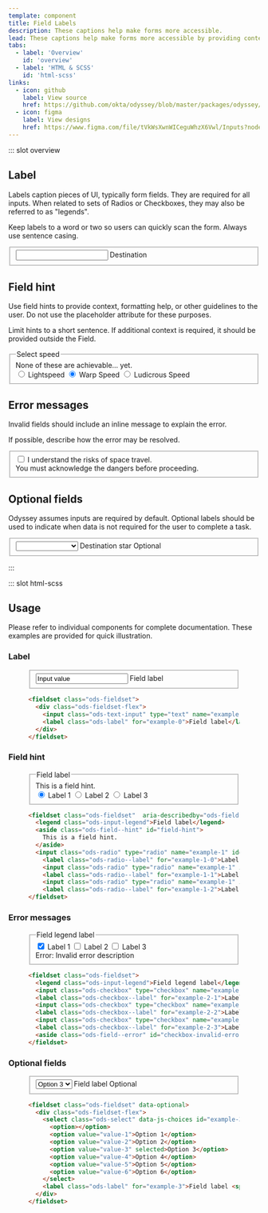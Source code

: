 ```yaml
---
template: component
title: Field Labels
description: These captions help make forms more accessible.
lead: These captions help make forms more accessible by providing context to the user. They can be used with all Odyssey inputs.
tabs:
  - label: 'Overview'
    id: 'overview'
  - label: 'HTML & SCSS'
    id: 'html-scss'
links:
  - icon: github
    label: View source
    href: https://github.com/okta/odyssey/blob/master/packages/odyssey/src/scss/components/_label.scss
  - icon: figma
    label: View designs
    href: https://www.figma.com/file/tVkWsXwnWICeguWhzX6Vwl/Inputs?node-id=476%3A3848
---
```


::: slot overview

## Label

<Description>

Labels caption pieces of UI, typically form fields. They are required for all inputs. When related to sets of Radios or Checkboxes, they may also be referred to as "legends".

Keep labels to a word or two so users can quickly scan the form. Always use sentence casing.

</Description>

<Visual content="full">
  <form>
    <fieldset class="ods-fieldset">
      <div class="ods-fieldset-flex">
        <input class="ods-text-input" type="text" id="overview-label" required>
        <label class="ods-label" for="overview-label">Destination</label>
      </div>
    </fieldset>
  </form>
</Visual>

## Field hint

<Description>

Use field hints to provide context, formatting help, or other guidelines to the user. Do not use the placeholder attribute for these purposes.

Limit hints to a short sentence. If additional context is required, it should be provided outside the Field.

</Description>

<Visual>
  <fieldset class="ods-fieldset" aria-describedby="field-hint">
    <legend class="ods-input-legend">Select speed</legend>
    <aside class="ods-field--hint" id="field-hint">
      None of these are achievable... yet.
    </aside>
    <input class="ods-radio" type="radio" name="overview-hint" id="overview-hint-1" value="1" required>
    <label class="ods-radio--label" for="overview-hint-1">Lightspeed</label>
    <input class="ods-radio" type="radio" name="overview-hint" id="roverview-hint-2" value="2" required checked>
    <label class="ods-radio--label" for="overview-hint-2">Warp Speed</label>
    <input class="ods-radio" type="radio" name="overview-hint" id="overview-hint-3" value="3" required>
    <label class="ods-radio--label" for="overview-hint-3">Ludicrous Speed</label>
  </fieldset>
</Visual>

## Error messages

<Description>

Invalid fields should include an inline message to explain the error.

If possible, describe how the error may be resolved.

</Description>

<Visual>
  <fieldset class="ods-fieldset">
    <input class="ods-checkbox" type="checkbox" name="overview-error" id="overview-error" value="terms-accepted" aria-describedby="checkbox-invalid-error" required data-invalid>
    <label class="ods-checkbox--label" for="overview-error">I understand the risks of space travel.</label>
    <aside class="ods-field--error" id="checkbox-invalid-error">You must acknowledge the dangers before proceeding.</aside>
  </fieldset>
</Visual>

## Optional fields

<Description>

Odyssey assumes inputs are required by default. Optional labels should be used to indicate when data is not required for the user to complete a task.

</Description>

<Visual content="full">
  <fieldset class="ods-fieldset">
    <div class="ods-fieldset-flex">
      <select class="ods-select" data-js-choices id="overview-optional" name="overview-optional">
        <option></option>
        <option value="proxima">Proxima Centauri</option>
        <option value="barnards">Barnard's Star</option>
        <option value="wise">WISE 1049-5319</option>
        <option value="wolf">Wolf 359</option>
        <option value="lalande">Lalande 21185</option>
        <option value="sirius-a">Sirius A</option>
        <option value="sirius-b">Sirius B</option>
      </select>
      <label class="ods-label" for="overview-optional">Destination star <span class="ods-label--optional">Optional</span></label>
    </div>
  </fieldset>
</Visual>

:::

::: slot html-scss

## Usage

Please refer to individual components for complete documentation. These examples are provided for quick illustration.

### Label

<figure class="docs-example">
  <div class="docs-example--rendered">
    <fieldset class="ods-fieldset">
      <div class="ods-fieldset-flex">
        <input class="ods-text-input" type="text" name="example-0" id="example-0" spellcheck="false" value="Input value" required>
        <label class="ods-label" for="example-0">Field label</label>
      </div>
    </fieldset>
  </div>

  ```html
  <fieldset class="ods-fieldset">
    <div class="ods-fieldset-flex">
      <input class="ods-text-input" type="text" name="example-0" id="example-0" spellcheck="false" value="Input value" required>
      <label class="ods-label" for="example-0">Field label</label>
    </div>
  </fieldset>
  ```
</figure>

### Field hint

<figure class="docs-example">
  <div class="docs-example--rendered">
    <fieldset class="ods-fieldset" aria-describedby="ods-field-hint">
      <legend class="ods-input-legend">Field label</legend>
      <aside class="ods-field--hint" id="field-hint">
        This is a field hint.
      </aside>
      <input class="ods-radio" type="radio" name="example-1" id="example-1-0" value="value-0" required checked>
      <label class="ods-radio--label" for="example-1-0">Label 1</label>
      <input class="ods-radio" type="radio" name="example-1" id="example-1-1" value="value-1" required>
      <label class="ods-radio--label" for="example-1-1">Label 2</label>
      <input class="ods-radio" type="radio" name="example-1" id="example-1-2" value="value-2" required>
      <label class="ods-radio--label" for="example-1-2">Label 3</label>
    </fieldset>
  </div>

  ```html
  <fieldset class="ods-fieldset"  aria-describedby="ods-field-hint">
    <legend class="ods-input-legend">Field label</legend>
    <aside class="ods-field--hint" id="field-hint">
      This is a field hint.
    </aside>
    <input class="ods-radio" type="radio" name="example-1" id="example-1-0" value="value-0" required checked>
      <label class="ods-radio--label" for="example-1-0">Label 1</label>
      <input class="ods-radio" type="radio" name="example-1" id="example-1-1" value="value-1" required>
      <label class="ods-radio--label" for="example-1-1">Label 2</label>
      <input class="ods-radio" type="radio" name="example-1" id="example-1-2" value="value-2" required>
      <label class="ods-radio--label" for="example-1-2">Label 3</label>
  </fieldset>
  ```

</figure>

### Error messages

<figure class="docs-example">
  <div class="docs-example--rendered">
    <fieldset class="ods-fieldset">
      <legend class="ods-input-legend">Field legend label</legend>
      <input class="ods-checkbox" type="checkbox" name="example-2" id="example-2-1" value="value-1" checked data-invalid>
      <label class="ods-checkbox--label" for="example-2-1">Label 1</label>
      <input class="ods-checkbox" type="checkbox" name="example-2" id="example-2-2" value="value-2" data-invalid>
      <label class="ods-checkbox--label" for="example-2-2">Label 2</label>
      <input class="ods-checkbox" type="checkbox" name="example-2" id="example-2-3" value="value-3" data-invalid>
      <label class="ods-checkbox--label" for="example-2-3">Label 3</label>
      <aside class="ods-field--error" id="checkbox-invalid-error"><span class="u-visually-hidden">Error:</span> Invalid error description</aside>
    </fieldset>
  </div>

  ```html
  <fieldset class="ods-fieldset">
    <legend class="ods-input-legend">Field legend label</legend>
    <input class="ods-checkbox" type="checkbox" name="example-2" id="example-2-1" value="value-1" checked data-invalid>
    <label class="ods-checkbox--label" for="example-2-1">Label 1</label>
    <input class="ods-checkbox" type="checkbox" name="example-2" id="example-2-2" value="value-2" data-invalid>
    <label class="ods-checkbox--label" for="example-2-2">Label 2</label>
    <input class="ods-checkbox" type="checkbox" name="example-2" id="example-2-3" value="value-3" data-invalid>
    <label class="ods-checkbox--label" for="example-2-3">Label 3</label>
    <aside class="ods-field--error" id="checkbox-invalid-error"><span class="u-visually-hidden">Error:</span> Invalid error description</aside>
  </fieldset>
  ```
</figure>

### Optional fields

<figure class="docs-example">
  <div class="docs-example--rendered">
    <fieldset class="ods-fieldset" data-optional>
      <div class="ods-fieldset-flex">
        <select class="ods-select" data-js-choices id="example-3" name="example-3" required>
          <option></option>
          <option value="value-1">Option 1</option>
          <option value="value-2">Option 2</option>
          <option value="value-3" selected>Option 3</option>
          <option value="value-4">Option 4</option>
          <option value="value-5">Option 5</option>
          <option value="value-6">Option 6</option>
        </select>
        <label class="ods-label" for="example-3">Field label <span class="ods-label--optional">Optional</span></label>
      </div>
    </fieldset>
  </div>

  ```html
  <fieldset class="ods-fieldset" data-optional>
    <div class="ods-fieldset-flex">
      <select class="ods-select" data-js-choices id="example-3" name="example-3" required>
        <option></option>
        <option value="value-1">Option 1</option>
        <option value="value-2">Option 2</option>
        <option value="value-3" selected>Option 3</option>
        <option value="value-4">Option 4</option>
        <option value="value-5">Option 5</option>
        <option value="value-6">Option 6</option>
      </select>
      <label class="ods-label" for="example-3">Field label <span class="ods-label--optional">Optional</span></label>
    </div>
  </fieldset>
  ```
</figure>
